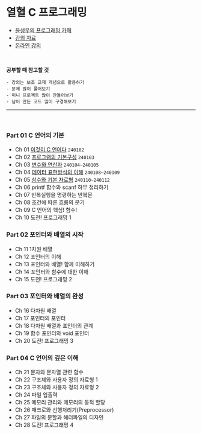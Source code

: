# 열혈 C 프로그래밍

- [윤성우의 프로그래밍 카페](https://cafe.naver.com/cstudyjava)
- [강의 자료](https://cafe.naver.com/cstudyjava/136296)
- [온라인 강의](https://cafe.naver.com/cstudyjava/136279)

<br>

**공부할 때 참고할 것**
```
- 강의는 보조 교재 개념으로 활용하기
- 문제 많이 풀어보기
- 미니 프로젝트 많이 만들어보기
- 남이 만든 코드 많이 구경해보기
```

-----

<br>

### Part 01 C 언어의 기본
- Ch 01 [이것이 C 언어다](https://github.com/soeunaa/STUDY/blob/main/%EC%97%B4%ED%98%88%20C%20%ED%94%84%EB%A1%9C%EA%B7%B8%EB%9E%98%EB%B0%8D%20/Ch%2001%20%EC%9D%B4%EA%B2%83%EC%9D%B4%20C%20%20%EC%96%B8%EC%96%B4%EB%8B%A4.md) `240102`
- Ch 02 [프로그램의 기본구성](https://github.com/soeunaa/STUDY/blob/main/%EC%97%B4%ED%98%88%20C%20%ED%94%84%EB%A1%9C%EA%B7%B8%EB%9E%98%EB%B0%8D%20/Ch%2002%20%ED%94%84%EB%A1%9C%EA%B7%B8%EB%9E%A8%EC%9D%98%20%EA%B8%B0%EB%B3%B8%EA%B5%AC%EC%84%B1.md) `240103`
- Ch 03 [변수와 연산자](https://github.com/soeunaa/STUDY/blob/main/%EC%97%B4%ED%98%88%20C%20%ED%94%84%EB%A1%9C%EA%B7%B8%EB%9E%98%EB%B0%8D%20/Ch%2003%20%EB%B3%80%EC%88%98%EC%99%80%20%EC%97%B0%EC%82%B0%EC%9E%90.md) `240104~240105`
- Ch 04 [데이터 표현방식의 이해](https://github.com/soeunaa/STUDY/blob/main/%EC%97%B4%ED%98%88%20C%20%ED%94%84%EB%A1%9C%EA%B7%B8%EB%9E%98%EB%B0%8D%20/Ch%2004%20%EB%8D%B0%EC%9D%B4%ED%84%B0%20%ED%91%9C%ED%98%84%EB%B0%A9%EC%8B%9D%EC%9D%98%20%EC%9D%B4%ED%95%B4.md) `240108~240109`
- Ch 05 [상수와 기본 자료형](https://github.com/soeunaa/STUDY/blob/main/%EC%97%B4%ED%98%88%20C%20%ED%94%84%EB%A1%9C%EA%B7%B8%EB%9E%98%EB%B0%8D%20/Ch%2005%20%EC%83%81%EC%88%98%EC%99%80%20%EA%B8%B0%EB%B3%B8%20%EC%9E%90%EB%A3%8C%ED%98%95.md) `240110~240112`
- Ch 06 printf 함수와 scanf 하무 정리하기
- Ch 07 반복실행을 명령하는 반복문
- Ch 08 조건에 따른 흐름의 분기
- Ch 09 C 언어의 핵심! 함수!
- Ch 10 도전! 프로그래밍 1

### Part 02 포인터와 배열의 시작
- Ch 11 1차원 배열
- Ch 12 포인터의 이해
- Ch 13 포인터와 배열! 함께 이해하기
- Ch 14 포인터와 함수에 대한 이해
- Ch 15 도전! 프로그래밍 2

### Part 03 포인터와 배열의 완성
- Ch 16 다차원 배열
- Ch 17 포인터의 포인터
- Ch 18 다차원 배열과 포인터의 관계
- Ch 19 함수 포인터와 void 포인터
- Ch 20 도전! 프로그래밍 3

### Part 04 C 언어의 깊은 이해
- Ch 21 문자와 문자열 관련 함수
- Ch 22 구조체와 사용자 정의 자료형 1
- Ch 23 구조체와 사용자 정의 자료형 2
- Ch 24 파일 입출력
- Ch 25 메모리 관리와 메모리의 동적 할당
- Ch 26 매크로와 선행처리기(Preprocessor)
- Ch 27 파일의 분할과 헤더파일의 디자인
- Ch 28 도전! 프로그래밍 4
